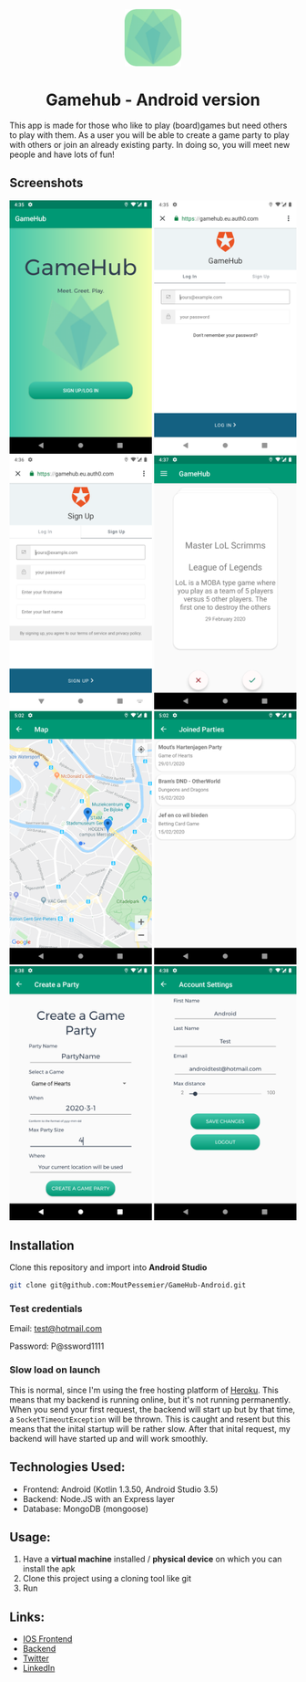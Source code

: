 <p align="center"><img src="./Screenshots/logo.png" width="100" />
<h1 align="center">Gamehub - Android version</h1>

This app is made for those who like to play (board)games but need others to play with them. As a user you will be able to create a game party to play with others or join an already existing party. In doing so, you will meet new people and have lots of fun!

## Screenshots
<p align="center">
  <img src="./Screenshots/startscreen.png" width="250" />
  <img src="./Screenshots/login.png" width="250" />
  <img src="./Screenshots/register.png" width="250" />
  <img src="./Screenshots/cardstack.png" width="250" />
  <img src="./Screenshots/map.png" width="250" />
  <img src="./Screenshots/overview.png" width="250" />
  <img src="./Screenshots/createparty.png" width="250" />
  <img src="./Screenshots/settings.png" width="250" />
</p>

## Installation
Clone this repository and import into **Android Studio**
```bash
git clone git@github.com:MoutPessemier/GameHub-Android.git
```

### Test credentials

Email: test@hotmail.com

Password: P@ssword1111

### Slow load on launch
This is normal, since I'm using the free hosting platform of [Heroku](https://www.heroku.com/). This means that my backend is running online, but it's not running permanently. When you send your first request, the backend will start up but by that time, a `SocketTimeoutException` will be thrown. This is caught and resent but this means that the inital startup will be rather slow. After that inital request, my backend will have started up and will work smoothly.


## Technologies Used:

 - Frontend: Android (Kotlin 1.3.50, Android Studio 3.5)
 - Backend: Node.JS with an Express layer
 - Database: MongoDB (mongoose)

## Usage:

1. Have a **virtual machine** installed / **physical device** on which you can install the apk
2. Clone this project using a cloning tool like git
3. Run

## Links:

- [IOS Frontend](https://github.com/MoutPessemier/GameHub-IOS)
- [Backend](https://github.com/MoutPessemier/GameHub-Backend)
- [Twitter](https://twitter.com/MoutPessemier)
- [LinkedIn](https://www.linkedin.com/in/moutpessemier/)
